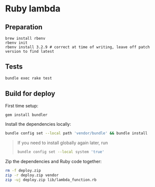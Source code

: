 # Ruby lambda

## Preparation

```
brew install rbenv
rbenv init
rbenv install 3.2.9 # correct at time of writing, leave off patch version to find latest
```

## Tests

```bash
bundle exec rake test
```

## Build for deploy

First time setup:

```bash
gem install bundler
```

Install the dependencies locally:

```bash
bundle config set --local path 'vendor/bundle' && bundle install
```

> If you need to install globally again later, run
>
> ```bash
> bundle config set --local system 'true'
> ```

Zip the dependencies and Ruby code together:

```bash
rm -f deploy.zip
zip -r deploy.zip vendor
zip -uj deploy.zip lib/lambda_function.rb
```
